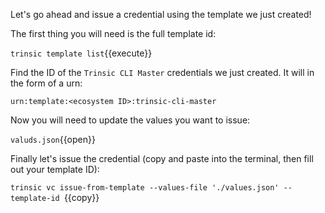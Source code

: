 Let's go ahead and issue a credential using the template we just created!

The first thing you will need is the full template id:

`trinsic template list`{{execute}}


Find the ID of the `Trinsic CLI Master` credentials we just created. It will in the form of a urn:

`urn:template:<ecosystem ID>:trinsic-cli-master`

Now you will need to update the values you want to issue:

`valuds.json`{{open}}

Finally let's issue the credential (copy and paste into the terminal, then fill out your template ID):


`trinsic vc issue-from-template --values-file './values.json' --template-id `{{copy}}